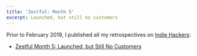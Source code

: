 ```yaml
---
title: 'Zestful: Month 5'
excerpt: Launched, but still no customers
---
```


Prior to February 2019, I published all my retrospectives on [Indie Hackers](https://www.indiehackers.com):

* [Zestful Month 5: Launched, but Still No Customers](https://www.indiehackers.com/forum/zestful-data-month-5-launched-but-still-no-customers-32d221561d)
